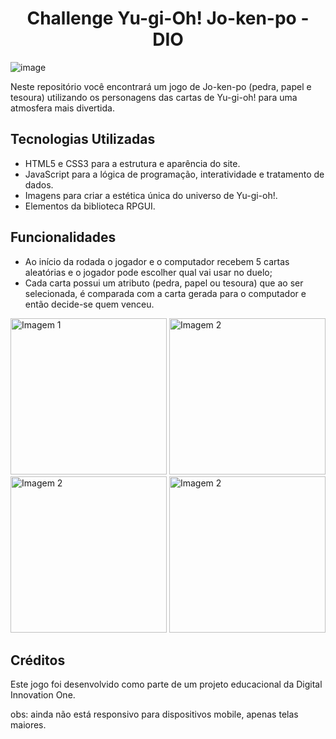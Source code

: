 <h1 align="center">Challenge Yu-gi-Oh! Jo-ken-po - DIO</h1>

![image](https://github.com/user-attachments/assets/51f057e2-9bc5-4f99-a5a1-0a7d97bf653c)



Neste repositório você encontrará um jogo de Jo-ken-po (pedra, papel e tesoura) utilizando os personagens das cartas de Yu-gi-oh! para uma atmosfera mais divertida.

## Tecnologias Utilizadas
* HTML5 e CSS3 para a estrutura e aparência do site.
* JavaScript para a lógica de programação, interatividade e tratamento de dados.
* Imagens para criar a estética única do universo de Yu-gi-oh!.
* Elementos da biblioteca RPGUI.

## Funcionalidades
* Ao início da rodada o jogador e o computador recebem 5 cartas aleatórias e o jogador pode escolher qual vai usar no duelo;
* Cada carta possui um atributo (pedra, papel ou tesoura) que ao ser selecionada, é comparada com a carta gerada para o computador e então decide-se quem venceu.

 <img src="https://github.com/user-attachments/assets/dd514b60-f9df-4e1a-ac1b-6c2fb1710467" alt="Imagem 1" height="250">
  <img src="https://github.com/user-attachments/assets/337b8881-f5c3-44cf-97d5-3795a33f1d66" alt="Imagem 2" height="250">
  <img src="https://github.com/user-attachments/assets/54aed02c-6272-49ba-80da-39cf66a85c66" alt="Imagem 2" height="250">
  <img src="https://github.com/user-attachments/assets/53a719ed-9d5e-4d35-8b99-5ac5a9c91386" alt="Imagem 2" height="250">

## Créditos
Este jogo foi desenvolvido como parte de um projeto educacional da Digital Innovation One. 

obs: ainda não está responsivo para dispositivos mobile, apenas telas maiores.
